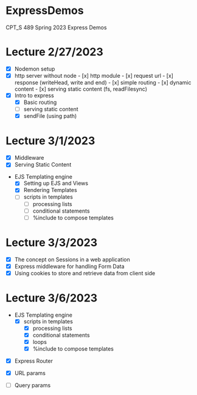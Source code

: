 # ExpressDemos
CPT_S 489 Spring 2023 Express Demos

# Lecture 2/27/2023
- [x] Nodemon setup
- [x] http server without node
        - [x] http module
        - [x] request url
        - [x] response (writeHead, write and end)
        - [x] simple routing
        - [x] dynamic content
        - [x] serving static content (fs, readFilesync)
- [x] Intro to express
    - [x] Basic routing
    - [ ] serving static content
    - [x] sendFile (using path)

# Lecture 3/1/2023
- [x] Middleware
- [x] Serving Static Content
- EJS Templating engine
    - [x] Setting up EJS and Views
    - [x] Rendering Templates
    - [ ] scripts in templates
        - [ ] processing lists
        - [ ] conditional statements
        - [ ] %include to compose templates

# Lecture 3/3/2023
- [x] The concept on Sessions in a web application
- [x] Express middleware for handling Form Data
- [x] Using cookies to store and retrieve data from client side

# Lecture 3/6/2023

- EJS Templating engine
    - [x] scripts in templates
        - [x] processing lists
        - [x] conditional statements
        - [x] loops
        - [x] %include to compose templates
- [x] Express Router
- [x] URL params
- [ ] Query params 
    

